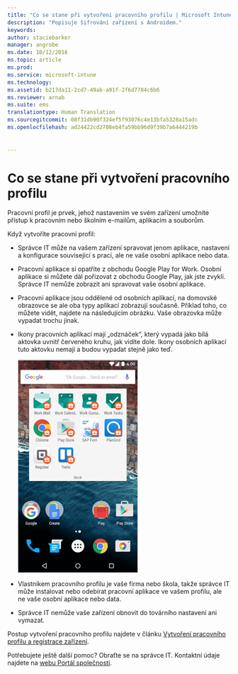 ```yaml
---
title: "Co se stane při vytvoření pracovního profilu | Microsoft Intune"
description: "Popisuje šifrování zařízení s Androidem."
keywords: 
author: staciebarker
manager: angrobe
ms.date: 10/12/2016
ms.topic: article
ms.prod: 
ms.service: microsoft-intune
ms.technology: 
ms.assetid: b217da11-2cd7-49ab-a91f-2f6d7784c6b6
ms.reviewer: arnab
ms.suite: ems
translationtype: Human Translation
ms.sourcegitcommit: 08f31db90f324ef5f93076c4e13bfa5328a15adc
ms.openlocfilehash: ad24422cd2708eb4fa59bb96d9f39b7a6444219b


---
```



# Co se stane při vytvoření pracovního profilu

Pracovní profil je prvek, jehož nastavením ve svém zařízení umožníte přístup k pracovním nebo školním e-mailům, aplikacím a souborům.

Když vytvoříte pracovní profil:

- Správce IT může na vašem zařízení spravovat jenom aplikace, nastavení a konfigurace související s prací, ale ne vaše osobní aplikace nebo data.

- Pracovní aplikace si opatříte z obchodu Google Play for Work. Osobní aplikace si můžete dál pořizovat z obchodu Google Play, jak jste zvyklí. Správce IT nemůže zobrazit ani spravovat vaše osobní aplikace.

- Pracovní aplikace jsou oddělené od osobních aplikací, na domovské obrazovce se ale oba typy aplikací zobrazují současně. Příklad toho, co můžete vidět, najdete na následujícím obrázku. Vaše obrazovka může vypadat trochu jinak.

- Ikony pracovních aplikací mají „odznáček“, který vypadá jako bílá aktovka uvnitř červeného kruhu, jak vidíte dole. Ikony osobních aplikací tuto aktovku nemají a budou vypadat stejně jako teď.

    ![Google Play for Work pro Android](./media/afw-google-play-store-for-work.png)

- Vlastníkem pracovního profilu je vaše firma nebo škola, takže správce IT může instalovat nebo odebírat pracovní aplikace ve vašem profilu, ale ne vaše osobní aplikace nebo data.
- Správce IT nemůže vaše zařízení obnovit do továrního nastavení ani vymazat.

Postup vytvoření pracovního profilu najdete v článku [Vytvoření pracovního profilu a registrace zařízení](create-a-work-profile-and-enroll-your-device-in-intune-android.md).

Potřebujete ještě další pomoc? Obraťte se na správce IT. Kontaktní údaje najdete na [webu Portál společnosti](http://portal.manage.microsoft.com).





<!--HONumber=Oct16_HO2-->


